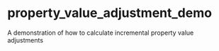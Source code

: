 # property_value_adjustment_demo
A demonstration of how to calculate incremental property value adjustments
